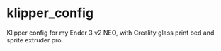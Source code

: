 # klipper_config
Klipper config for my Ender 3 v2 NEO, with Creality glass print bed and sprite extruder pro.
